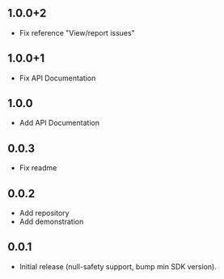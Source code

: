 ## 1.0.0+2

- Fix reference "View/report issues"
## 1.0.0+1

- Fix API Documentation

## 1.0.0

- Add API Documentation
## 0.0.3

- Fix readme
## 0.0.2

- Add repository
- Add demonstration
## 0.0.1

- Initial release (null-safety support, bump min SDK version).
